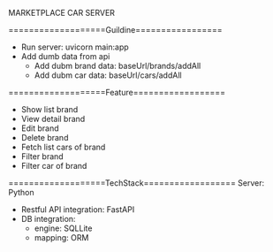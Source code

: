 MARKETPLACE CAR SERVER

===================Guildine=================
- Run server: uvicorn main:app
- Add dumb data from api
  + Add dubm brand data: baseUrl/brands/addAll
  + Add dubm car data: baseUrl/cars/addAll

===================Feature==================
  + Show list brand
  + View detail brand
  + Edit brand
  + Delete brand
  + Fetch list cars of brand
  + Filter brand
  + Filter car of brand

===================TechStack==================
Server: Python
  + Restful API integration: FastAPI
  + DB integration:
    - engine: SQLLite
    - mapping: ORM

